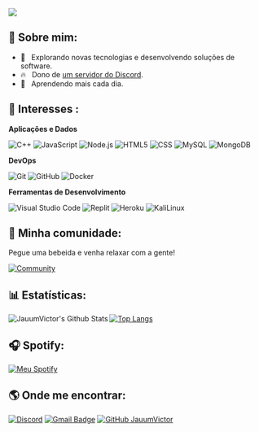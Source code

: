 
![](https://komarev.com/ghpvc/?username=JauumVictor&color=006bed)


## 🤠 Sobre mim:

- 🤔 &nbsp; Explorando novas tecnologias e desenvolvendo soluções de software.
- 🔥 &nbsp; Dono de <a href="https://discord.gg/yEyKEeJ">um servidor do Discord</a>.
- 🌱 &nbsp; Aprendendo mais cada dia.

## 🚀 Interesses :

**Aplicações e Dados**

  ![C++](https://img.shields.io/badge/-C++-333333?style=flat&logo=C%2B%2B&logoColor=00599C)
  ![JavaScript](https://img.shields.io/badge/-JavaScript-333333?style=flat&logo=javascript)
  ![Node.js](https://img.shields.io/badge/-Node.js-333333?style=flat&logo=node.js)
  ![HTML5](https://img.shields.io/badge/-HTML5-333333?style=flat&logo=HTML5)
  ![CSS](https://img.shields.io/badge/-CSS-333333?style=flat&logo=CSS3&logoColor=1572B6)
  ![MySQL](https://img.shields.io/badge/-MySQL-333333?style=flat&logo=mysql)
  ![MongoDB](https://img.shields.io/badge/-MongoDB-333333?style=flat&logo=mongodb)

**DevOps**

  ![Git](https://img.shields.io/badge/-Git-333333?style=flat&logo=git)
  ![GitHub](https://img.shields.io/badge/-GitHub-333333?style=flat&logo=github)
  ![Docker](https://img.shields.io/badge/-Docker-333333?style=flat&logo=docker)

**Ferramentas de Desenvolvimento**

  ![Visual Studio Code](https://img.shields.io/badge/-Visual%20Studio%20Code-333333?style=flat&logo=visual-studio-code&logoColor=007ACC)
  ![Replit](https://img.shields.io/badge/-Replit-333333?style=flat&logo=replit)
  ![Heroku](https://img.shields.io/badge/-Heroku-333333?style=flat&logo=heroku)
  ![KaliLinux](https://img.shields.io/badge/-KaliLinux-333333?style=flat&logo=kalilinux)

## 🤩 Minha comunidade:

Pegue uma bebeida e venha relaxar com a gente!

[![Community](https://discordapp.com/api/guilds/741162959405056060/widget.png?style=banner4)](https://discord.gg/yEyKEeJ)


## 📊 Estatísticas:

<img align="left" alt="JauumVictor's Github Stats" src="https://github-readme-stats.vercel.app/api?username=JauumVictor&show_icons=true&hide_border=true"/>

[![Top Langs](https://github-readme-stats.vercel.app/api/top-langs/?username=JauumVictor&show_icons=true&hide_border=true)](https://github.com/JauumVictor)


## 🎧 Spotify:

[![Meu Spotify](https://img.shields.io/badge/Meu%20Spotify-%231DB954.svg?&style=for-the-badge&logo=spotify&logoColor=white)](https://open.spotify.com/user/22rj74wxuuqy4g3wmilsfllia)


## 🌎 Onde me encontrar:

[![Discord](https://img.shields.io/badge/-Discord-7289DA?style=flat-square&logo=discord&logoColor=white)](https://discord.gg/yEyKEeJ)
[![Gmail Badge](https://img.shields.io/badge/-joaovictor9162@outlook.com-006bed?style=flat-square&logo=Gmail&logoColor=white&link=mailto:joaovictor9162@gmail.com)](mailto:joaovictor9162@outlook.com)
[![GitHub JauumVictor](https://img.shields.io/github/followers/JauumVictor?label=follow&style=social)](https://github.com/JauumVictor)
